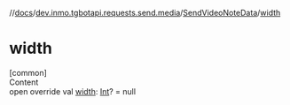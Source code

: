//[docs](../../../index.md)/[dev.inmo.tgbotapi.requests.send.media](../index.md)/[SendVideoNoteData](index.md)/[width](width.md)



# width  
[common]  
Content  
open override val [width](width.md): [Int](https://kotlinlang.org/api/latest/jvm/stdlib/kotlin/-int/index.html)? = null  



